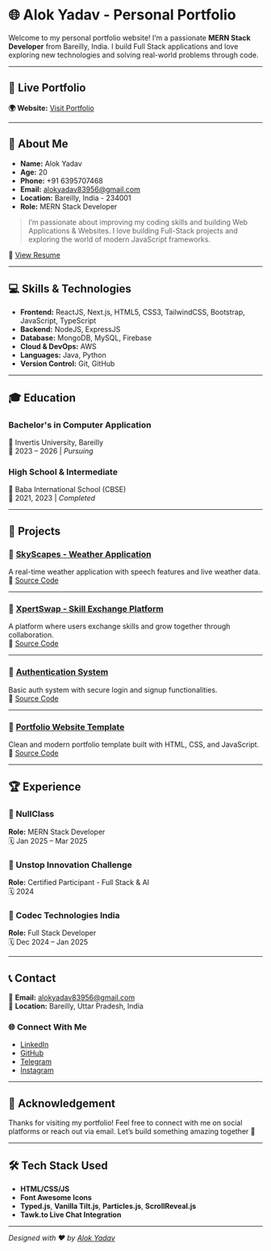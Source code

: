 # 🌐 Alok Yadav - Personal Portfolio

Welcome to my personal portfolio website! I’m a passionate **MERN Stack Developer** from Bareilly, India. I build Full Stack applications and love exploring new technologies and solving real-world problems through code.

---

## 🔗 Live Portfolio
**🌍 Website:** [Visit Portfolio](https://alokyadavportfolio.netlify.app/)

---

## 📇 About Me

- **Name:** Alok Yadav
- **Age:** 20
- **Phone:** +91 6395707468
- **Email:** alokyadav83956@gmail.com
- **Location:** Bareilly, India - 234001
- **Role:** MERN Stack Developer

> I’m passionate about improving my coding skills and building Web Applications & Websites. I love building Full-Stack projects and exploring the world of modern JavaScript frameworks.

📄 [View Resume](https://drive.google.com/file/d/1Yh2apZ7QrFoTcP8ksIhHDywr-zlER-iV/view?usp=drive_link)

---

## 💻 Skills & Technologies

- **Frontend:** ReactJS, Next.js, HTML5, CSS3, TailwindCSS, Bootstrap, JavaScript, TypeScript
- **Backend:** NodeJS, ExpressJS
- **Database:** MongoDB, MySQL, Firebase
- **Cloud & DevOps:** AWS
- **Languages:** Java, Python
- **Version Control:** Git, GitHub

---

## 🎓 Education

### Bachelor's in Computer Application  
📍 Invertis University, Bareilly  
📆 2023 – 2026 | _Pursuing_

### High School & Intermediate  
📍 Baba International School (CBSE)  
📆 2021, 2023 | _Completed_

---

## 💼 Projects

### 🔸 [SkyScapes - Weather Application](https://skyscapes.netlify.app/)
A real-time weather application with speech features and live weather data.  
📁 [Source Code](https://github.com/alokyadav9045/weather-applicaton-react.git)

---

### 🔸 [XpertSwap - Skill Exchange Platform](https://xpertswap.com/)
A platform where users exchange skills and grow together through collaboration.  
📁 [Source Code](https://github.com/alokyadav9045/)

---

### 🔸 [Authentication System](https://auth-mern-application.vercel.app/login)
Basic auth system with secure login and signup functionalities.  
📁 [Source Code](https://github.com/alokyadav9045/Auth-Mern-app.git)

---

### 🔸 [Portfolio Website Template](https://alokyadavportfolio.netlify.app/)
Clean and modern portfolio template built with HTML, CSS, and JavaScript.  
📁 [Source Code](https://github.com/alokyadav9045/Alok-portfolio-website-.git)

---

## 🏆 Experience

### 🔹 NullClass  
**Role:** MERN Stack Developer  
🗓️ Jan 2025 – Mar 2025

### 🔹 Unstop Innovation Challenge  
**Role:** Certified Participant - Full Stack & AI  
🗓️ 2024

### 🔹 Codec Technologies India  
**Role:** Full Stack Developer  
🗓️ Dec 2024 – Jan 2025

---

## 📞 Contact

📧 **Email:** [alokyadav83956@gmail.com](mailto:alokyadav83956@gmail.com)  
📍 **Location:** Bareilly, Uttar Pradesh, India

### 🌐 Connect With Me

- [LinkedIn](https://www.linkedin.com/in/alok-yadav-906920292)
- [GitHub](https://github.com/alokyadav9045)
- [Telegram](https://t.me/Alok904)
- [Instagram](https://www.instagram.com/raoalok_0001)

---

## 🙏 Acknowledgement

Thanks for visiting my portfolio! Feel free to connect with me on social platforms or reach out via email. Let’s build something amazing together 🚀

---

## 🛠️ Tech Stack Used

- **HTML/CSS/JS**
- **Font Awesome Icons**
- **Typed.js**, **Vanilla Tilt.js**, **Particles.js**, **ScrollReveal.js**
- **Tawk.to Live Chat Integration**

---

_Designed with ❤️ by [Alok Yadav](https://www.linkedin.com/in/alok-yadav-906920292)_
